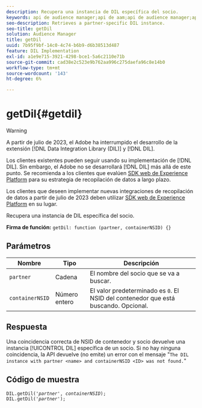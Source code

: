 ```yaml
---
description: Recupera una instancia de DIL específica del socio.
keywords: api de audience manager;api de aam;api de audience manager;api de aam
seo-description: Retrieves a partner-specific DIL instance.
seo-title: getDil
solution: Audience Manager
title: getDil
uuid: 7b95f9bf-14c0-4c74-b6b9-d6b38513d487
feature: DIL Implementation
exl-id: a1e9e715-3921-4298-bce1-5a6c2110e71b
source-git-commit: cad38e2c523e9b762aa996c275daefa96c8e14b0
workflow-type: tm+mt
source-wordcount: '143'
ht-degree: 6%

---
```


# getDil{#getdil}

>[!WARNING]
>
>A partir de julio de 2023, el Adobe ha interrumpido el desarrollo de la extensión [!DNL Data Integration Library (DIL)] y [!DNL DIL].
>
>Los clientes existentes pueden seguir usando su implementación de [!DNL DIL]. Sin embargo, el Adobe no se desarrollará [!DNL DIL] más allá de este punto. Se recomienda a los clientes que evalúen [SDK web de Experience Platform](https://experienceleague.adobe.com/docs/experience-platform/edge/home.html?lang=es) para su estrategia de recopilación de datos a largo plazo.
>
>Los clientes que deseen implementar nuevas integraciones de recopilación de datos a partir de julio de 2023 deben utilizar [SDK web de Experience Platform](https://experienceleague.adobe.com/docs/experience-platform/edge/home.html?lang=es) en su lugar.

Recupera una instancia de DIL específica del socio.

**Firma de función:** `getDil: function (partner, containerNSID) {}`

<!-- r_dil_get_dil.xml -->

## Parámetros

| Nombre | Tipo | Descripción |
|---|---|---|
| `partner` | Cadena | El nombre del socio que se va a buscar. |
| `containerNSID` | Número entero | El valor predeterminado es `0`. El NSID del contenedor que está buscando. Opcional. |

## Respuesta

Una coincidencia correcta de NSID de contenedor y socio devuelve una instancia [!UICONTROL DIL] específica de un socio. Si no hay ninguna coincidencia, la API devuelve (no emite) un error con el mensaje &quot;`The DIL instance with partner <name> and containerNSID <ID> was not found.`&quot;

## Código de muestra

<pre class="java"><code>DIL.getDil('<i>partner</i>', <i>containerNSID</i>); 
DIL.getDil('<i>partner</i>');</code></pre>

